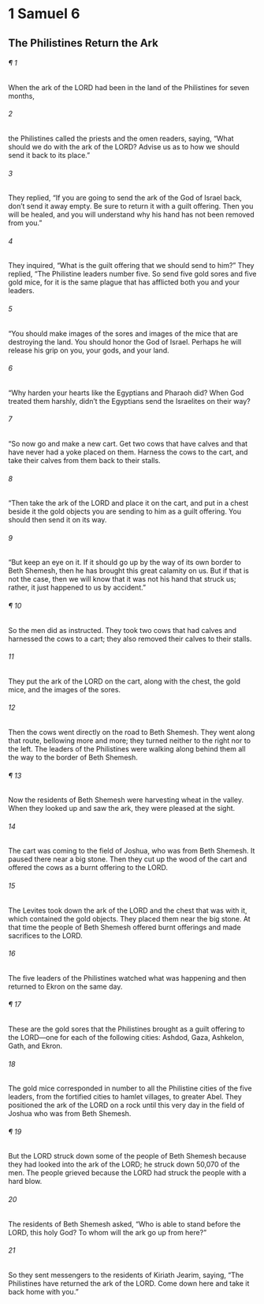 # 1 Samuel 6
## The Philistines Return the Ark
###### ¶ 1
When the ark of the LORD had been in the land of the Philistines for seven months,
###### 2
the Philistines called the priests and the omen readers, saying, “What should we do with the ark of the LORD? Advise us as to how we should send it back to its place.”
###### 3
They replied, “If you are going to send the ark of the God of Israel back, don’t send it away empty. Be sure to return it with a guilt offering. Then you will be healed, and you will understand why his hand has not been removed from you.”
###### 4
They inquired, “What is the guilt offering that we should send to him?”
They replied, “The Philistine leaders number five. So send five gold sores and five gold mice, for it is the same plague that has afflicted both you and your leaders.
###### 5
“You should make images of the sores and images of the mice that are destroying the land. You should honor the God of Israel. Perhaps he will release his grip on you, your gods, and your land.
###### 6
“Why harden your hearts like the Egyptians and Pharaoh did? When God treated them harshly, didn’t the Egyptians send the Israelites on their way?
###### 7
“So now go and make a new cart. Get two cows that have calves and that have never had a yoke placed on them. Harness the cows to the cart, and take their calves from them back to their stalls.
###### 8
“Then take the ark of the LORD and place it on the cart, and put in a chest beside it the gold objects you are sending to him as a guilt offering. You should then send it on its way.
###### 9
“But keep an eye on it. If it should go up by the way of its own border to Beth Shemesh, then he has brought this great calamity on us. But if that is not the case, then we will know that it was not his hand that struck us; rather, it just happened to us by accident.”
###### ¶ 10
So the men did as instructed. They took two cows that had calves and harnessed the cows to a cart; they also removed their calves to their stalls.
###### 11
They put the ark of the LORD on the cart, along with the chest, the gold mice, and the images of the sores.
###### 12
Then the cows went directly on the road to Beth Shemesh. They went along that route, bellowing more and more; they turned neither to the right nor to the left. The leaders of the Philistines were walking along behind them all the way to the border of Beth Shemesh.
###### ¶ 13
Now the residents of Beth Shemesh were harvesting wheat in the valley. When they looked up and saw the ark, they were pleased at the sight.
###### 14
The cart was coming to the field of Joshua, who was from Beth Shemesh. It paused there near a big stone. Then they cut up the wood of the cart and offered the cows as a burnt offering to the LORD.
###### 15
The Levites took down the ark of the LORD and the chest that was with it, which contained the gold objects. They placed them near the big stone. At that time the people of Beth Shemesh offered burnt offerings and made sacrifices to the LORD.
###### 16
The five leaders of the Philistines watched what was happening and then returned to Ekron on the same day.
###### ¶ 17
These are the gold sores that the Philistines brought as a guilt offering to the LORD—one for each of the following cities: Ashdod, Gaza, Ashkelon, Gath, and Ekron.
###### 18
The gold mice corresponded in number to all the Philistine cities of the five leaders, from the fortified cities to hamlet villages, to greater Abel. They positioned the ark of the LORD on a rock until this very day in the field of Joshua who was from Beth Shemesh.
###### ¶ 19
But the LORD struck down some of the people of Beth Shemesh because they had looked into the ark of the LORD; he struck down 50,070 of the men. The people grieved because the LORD had struck the people with a hard blow.
###### 20
The residents of Beth Shemesh asked, “Who is able to stand before the LORD, this holy God? To whom will the ark go up from here?”
###### 21
So they sent messengers to the residents of Kiriath Jearim, saying, “The Philistines have returned the ark of the LORD. Come down here and take it back home with you.”
